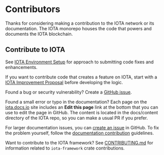 # Contributors

Thanks for considering making a contribution to the IOTA network or its documentation. The IOTA monorepo houses the code that powers and documents the IOTA blockchain. 

## Contribute to IOTA

See [IOTA Environment Setup](https://github.com/iotaledger/kinesis/blob/main/docs/content/guides/developer/getting-started/iota-environment.mdx) for approach to submitting code fixes and enhancements.

If you want to contribute code that creates a feature on IOTA, start with a [IOTA Improvement Proposal](https://github.com/iota-foundation/sips/tree/main) before developing the logic.

Found a bug or security vulnerability? Create a [GitHub issue](https://github.com/iotaledger/kinesis/issues/new/choose). 

Found a small error or typo in the documentation? Each page on the [iota.docs.io](https://iota.docs.io) site includes an **Edit this page** link at the bottom that you can use to edit the page in GitHub. The content is located in the docs/content directory of the IOTA repo, so you can make a usual PR if you prefer. 

For larger documentation issues, you can [create an issue](https://github.com/iotaledger/kinesis/issues/new/choose) in GitHub. To fix the problem yourself, follow the [documentation contribution](./docs/content/references/contribute/contribution-process.mdx) guidelines.

Want to contribute to the IOTA framework? See [CONTRIBUTING.md](https://github.com/iotaledger/kinesis/blob/main/crates/iota-framework/CONTRIBUTING.md) for information related to `iota-framework` crate contributions.
